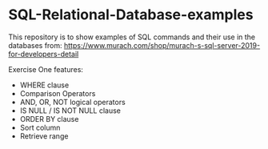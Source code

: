 # SQL-Relational-Database-examples

This repository is to show examples of SQL commands and their use in the databases from:
https://www.murach.com/shop/murach-s-sql-server-2019-for-developers-detail

Exercise One features:
- WHERE clause
- Comparison Operators
- AND, OR, NOT logical operators
- IS NULL / IS NOT NULL clause
- ORDER BY clause
- Sort column
- Retrieve range
